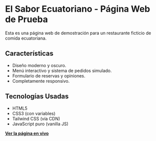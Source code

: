 # El Sabor Ecuatoriano - Página Web de Prueba

Esta es una página web de demostración para un restaurante ficticio de comida ecuatoriana.

## Características

- Diseño moderno y oscuro.
- Menú interactivo y sistema de pedidos simulado.
- Formulario de reservas y opiniones.
- Completamente responsivo.

## Tecnologías Usadas

- HTML5
- CSS3 (con variables)
- Tailwind CSS (vía CDN)
- JavaScript puro (vanilla JS)

**[Ver la página en vivo](https://YODARKA.github.io/Demostracion/)**